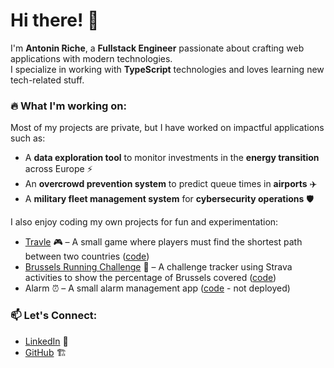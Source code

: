 # Hi there! 👋

I'm **Antonin Riche**, a **Fullstack Engineer** passionate about crafting web applications with modern technologies.  
I specialize in working with **TypeScript** technologies and loves learning new tech-related stuff.

### 🔥 What I'm working on:

Most of my projects are private, but I have worked on impactful applications such as:

- A **data exploration tool** to monitor investments in the **energy transition** across Europe ⚡
- An **overcrowd prevention system** to predict queue times in **airports** ✈️
- A **military fleet management system** for **cybersecurity operations** 🛡️

I also enjoy coding my own projects for fun and experimentation:

- [Travle](https://antoriche.github.io/Travle) 🎮 – A small game where players must find the shortest path between two countries ([code](https://github.com/antoriche/Travle))
- [Brussels Running Challenge](https://d3ht7h1oliroyy.cloudfront.net) 🏃 – A challenge tracker using Strava activities to show the percentage of Brussels covered ([code](https://github.com/antoriche/brussels-running-challenge))
- Alarm ⏰ – A small alarm management app ([code](https://github.com/antoriche/alarm) - not deployed)

### 📫 Let's Connect:

- [LinkedIn](https://www.linkedin.com/in/antonin-riche-a62b97145/) 💼
- [GitHub](https://github.com/antoriche) 🏗️




<!--
**antoriche/antoriche** is a ✨ _special_ ✨ repository because its `README.md` (this file) appears on your GitHub profile.

Here are some ideas to get you started:

- 🔭 I’m currently working on ...
- 🌱 I’m currently learning ...
- 👯 I’m looking to collaborate on ...
- 🤔 I’m looking for help with ...
- 💬 Ask me about ...
- 📫 How to reach me: ...
- 😄 Pronouns: ...
- ⚡ Fun fact: ...
-->
